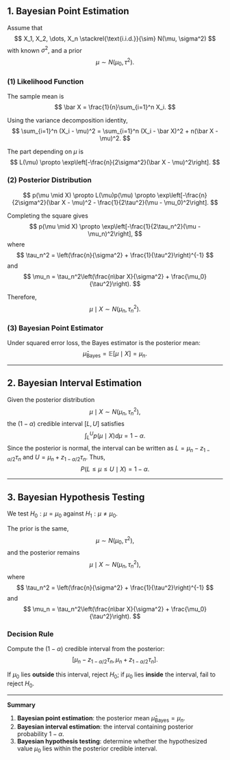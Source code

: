 ## 1. Bayesian Point Estimation

Assume that
$$
X_1, X_2, \dots, X_n \stackrel{\text{i.i.d.}}{\sim} N(\mu, \sigma^2)
$$
with known $\sigma^2$, and a prior
$$
\mu \sim N(\mu_0, \tau^2).
$$

### (1) Likelihood Function

The sample mean is
$$
\bar X = \frac{1}{n}\sum_{i=1}^n X_i.
$$

Using the variance decomposition identity,
$$
\sum_{i=1}^n (X_i - \mu)^2 = \sum_{i=1}^n (X_i - \bar X)^2 + n(\bar X - \mu)^2.
$$

The part depending on $\mu$ is
$$
L(\mu) \propto \exp\left[-\frac{n}{2\sigma^2}(\bar X - \mu)^2\right].
$$

### (2) Posterior Distribution

$$
p(\mu \mid X) \propto L(\mu)p(\mu) \propto \exp\left[-\frac{n}{2\sigma^2}(\bar X - \mu)^2 - \frac{1}{2\tau^2}(\mu - \mu_0)^2\right].
$$

Completing the square gives
$$
p(\mu \mid X) \propto \exp\left[-\frac{1}{2\tau_n^2}(\mu - \mu_n)^2\right],
$$
where
$$
\tau_n^2 = \left(\frac{n}{\sigma^2} + \frac{1}{\tau^2}\right)^{-1}
$$
and
$$
\mu_n = \tau_n^2\left(\frac{n\bar X}{\sigma^2} + \frac{\mu_0}{\tau^2}\right).
$$

Therefore,
$$
\mu \mid X \sim N(\mu_n, \tau_n^2).
$$

### (3) Bayesian Point Estimator

Under squared error loss, the Bayes estimator is the posterior mean:
$$
\hat \mu_{\text{Bayes}} = \mathbb{E}[\mu \mid X] = \mu_n.
$$

---

## 2. Bayesian Interval Estimation

Given the posterior distribution
$$
\mu \mid X \sim N(\mu_n, \tau_n^2),
$$
the $(1-\alpha)$ credible interval $[L, U]$ satisfies
$$
\int_{L}^{U} p(\mu \mid X)d\mu = 1 - \alpha.
$$
Since the posterior is normal, the interval can be written as $L = \mu_n - z_{1-\alpha/2}\tau_n$ and $U = \mu_n + z_{1-\alpha/2}\tau_n$.
Thus,
$$
P(L \le \mu \le U \mid X) = 1 - \alpha.
$$

---

## 3. Bayesian Hypothesis Testing

We test $H_0: \mu = \mu_0$ against $H_1: \mu \ne \mu_0$.

The prior is the same,
$$
\mu \sim N(\mu_0, \tau^2),
$$
and the posterior remains
$$
\mu \mid X \sim N(\mu_n, \tau_n^2),
$$
where
$$
\tau_n^2 = \left(\frac{n}{\sigma^2} + \frac{1}{\tau^2}\right)^{-1}
$$
and
$$
\mu_n = \tau_n^2\left(\frac{n\bar X}{\sigma^2} + \frac{\mu_0}{\tau^2}\right).
$$

### Decision Rule

Compute the $(1-\alpha)$ credible interval from the posterior:
$$
[\mu_n - z_{1-\alpha/2}\tau_n, \mu_n + z_{1-\alpha/2}\tau_n].
$$

If $\mu_0$ lies **outside** this interval, reject $H_0$; if $\mu_0$ lies **inside** the interval, fail to reject $H_0$.

---

**Summary**

1. **Bayesian point estimation**: the posterior mean $\hat \mu_{\text{Bayes}} = \mu_n$.
2. **Bayesian interval estimation**: the interval containing posterior probability $1-\alpha$.
3. **Bayesian hypothesis testing**: determine whether the hypothesized value $\mu_0$ lies within the posterior credible interval.
